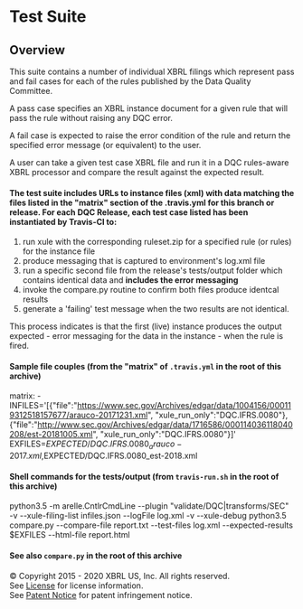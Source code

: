 # Test Suite

## Overview

This suite contains a number of individual XBRL filings which represent pass and fail cases for each of the rules published by the Data Quality Committee.

A pass case specifies an XBRL instance document for a given rule that will pass the rule without raising any DQC error.

A fail case is expected to raise the error condition of the  rule and return the specified error message (or equivalent) to the user.

A user can take a given test case XBRL file and run it in a DQC rules-aware XBRL processor and compare the result against the expected result.

#### The test suite includes URLs to instance files (xml) with data matching the files listed in the "matrix" section of the .travis.yml for this branch or release. For each DQC Release, each test case listed has been instantiated by Travis-CI to: 

  1.  run xule with the corresponding ruleset.zip for a specified rule (or rules) for the instance file
  2.  produce messaging that is captured to environment's log.xml file
  3.  run a specific second file from the release's tests/output folder which contains identical data and **includes the error messaging**
  4.  invoke the compare.py routine to confirm both files produce identcal results
  5.  generate a 'failing' test message when the two results are not identical.  

This process indicates is that the first (live) instance produces the output expected - error messaging for the data in the instance - when the rule is fired.

#### Sample file couples (from the "matrix" of `.travis.yml` in the root of this archive)

  matrix:
    - INFILES='[{"file":"https://www.sec.gov/Archives/edgar/data/1004156/000119312518157677/arauco-20171231.xml", "xule_run_only":"DQC.IFRS.0080"},{"file":"http://www.sec.gov/Archives/edgar/data/1716586/000114036118040208/est-20181005.xml", "xule_run_only":"DQC.IFRS.0080"}]' EXFILES=$EXPECTED/DQC.IFRS.0080_arauco-2017.xml,$EXPECTED/DQC.IFRS.0080_est-2018.xml

#### Shell commands for the tests/output (from `travis-run.sh` in the root of this archive)

python3.5 -m arelle.CntlrCmdLine --plugin "validate/DQC|transforms/SEC" -v --xule-filing-list infiles.json --logFile log.xml -v --xule-debug
python3.5 compare.py --compare-file report.txt --test-files log.xml --expected-results $EXFILES --html-file report.html  

#### See also `compare.py` in the root of this archive  

© Copyright 2015 - 2020 XBRL US, Inc. All rights reserved.   
See [License](https://xbrl.us/dqc-license) for license information.  
See [Patent Notice](https://xbrl.us/dqc-patent) for patent infringement notice.
